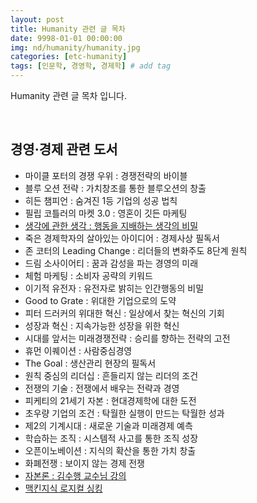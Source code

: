 ```yaml
---
layout: post
title: Humanity 관련 글 목차
date: 9998-01-01 00:00:00
img: nd/humanity/humanity.jpg
categories: [etc-humanity] 
tags: [인문학, 경영학, 경제학] # add tag
---
```


Humanity 관련 글 목차 입니다.

<br>

## 경영·경제 관련 도서

+ 마이클 포터의 경쟁 우위 : 경쟁전략의 바이블
+ 블루 오션 전략 : 가치창조를 통한 블루오션의 창출
+ 히든 챔피언 : 숨겨진 1등 기업의 성공 법칙
+ 필립 코틀러의 마켓 3.0 : 영혼이 깃든 마케팅
+ [생각에 관한 생각 : 행동을 지배하는 생각의 비밀](https://gaussian37.github.io/etc-humanity-Thinking-fast-and-slow/)
+ 죽은 경제학자의 살아있는 아이디어 : 경제사상 필독서
+ 존 코터의 Leading Change : 리더들의 변화주도 8단계 원칙
+ 드림 소사이어티 : 꿈과 감성을 파는 경영의 미래
+ 체험 마케팅 : 소비자 공략의 키워드
+ 이기적 유전자 : 유전자로 밝히는 인간행동의 비밀
+ Good to Grate : 위대한 기업으로의 도약
+ 피터 드러커의 위대한 혁신 : 일상에서 찾는 혁신의 기회
+ 성장과 혁신 : 지속가능한 성장을 위한 혁신
+ 시대를 앞서는 미래경쟁전략 : 승리를 향하는 전략의 고전
+ 휴먼 이퀘이션 : 사람중심경영
+ The Goal : 생산관리 현장의 필독서
+ 원칙 중심의 리더십 : 흔들리지 않는 리더의 조건
+ 전쟁의 기술 : 전쟁에서 배우는 전략과 경영
+ 피케티의 21세기 자본 : 현대경제학에 대한 도전
+ 초우량 기업의 조건 : 탁월한 실행이 만드는 탁월한 성과
+ 제2의 기계시대 : 새로운 기술과 미래경제 예측
+ 학습하는 조직 : 시스템적 사고를 통한 조직 성장
+ 오픈이노베이션 : 지식의 확산을 통한 가치 창출
+ 화폐전쟁 : 보이지 않는 경제 전쟁
+ [자본론 : 김수행 교수님 강의](https://gaussian37.github.io/etc-humanity-the-capital/)
+ [맥킨지식 로지컬 싱킹](https://gaussian37.github.io/etc-humanity-logical_thinking/)

<br><br>



